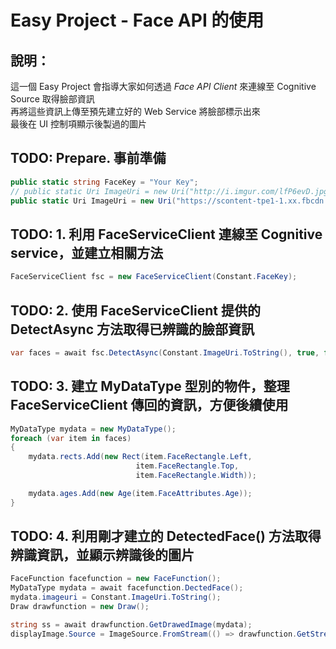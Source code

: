 # Easy Project - Face API 的使用

## 說明：
這一個 Easy Project 會指導大家如何透過 *Face API Client* 來連線至 Cognitive Source 取得臉部資訊  
再將這些資訊上傳至預先建立好的 Web Service 將臉部標示出來  
最後在 UI 控制項顯示後製過的圖片

## TODO: Prepare. 事前準備
``` c#
public static string FaceKey = "Your Key";
// public static Uri ImageUri = new Uri("http://i.imgur.com/lfP6evD.jpg");
public static Uri ImageUri = new Uri("https://scontent-tpe1-1.xx.fbcdn.net/v/t31.0-8/10847765_987795661235969_5085961470711725489_o.jpg?oh=e8b2619b740083ad50b0d511c6b4df0c&oe=58DC134D");
```

## TODO: 1. 利用 FaceServiceClient 連線至 Cognitive service，並建立相關方法
``` c#
FaceServiceClient fsc = new FaceServiceClient(Constant.FaceKey);
```

## TODO: 2. 使用 FaceServiceClient 提供的 DetectAsync 方法取得已辨識的臉部資訊
``` c#
var faces = await fsc.DetectAsync(Constant.ImageUri.ToString(), true, false, fats);
```

## TODO: 3. 建立 MyDataType 型別的物件，整理 FaceServiceClient 傳回的資訊，方便後續使用
``` c#
MyDataType mydata = new MyDataType();
foreach (var item in faces)
{
    mydata.rects.Add(new Rect(item.FaceRectangle.Left, 
                            item.FaceRectangle.Top, 
                            item.FaceRectangle.Width));

    mydata.ages.Add(new Age(item.FaceAttributes.Age));
}
```

## TODO: 4. 利用剛才建立的 DetectedFace() 方法取得辨識資訊，並顯示辨識後的圖片
``` c#
FaceFunction facefunction = new FaceFunction();
MyDataType mydata = await facefunction.DectedFace();
mydata.imageuri = Constant.ImageUri.ToString();
Draw drawfunction = new Draw();

string ss = await drawfunction.GetDrawedImage(mydata);
displayImage.Source = ImageSource.FromStream(() => drawfunction.GetStream(ss));
```